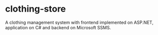 # clothing-store
A clothing management system with frontend implemented on ASP.NET, application on C# and backend on Microsoft SSMS.

